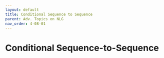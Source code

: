 ```yaml
---
layout: default
title: Conditional Sequence to Sequence
parent: Adv. Topics on NLG
nav_order: 4-08-01
---
```


# Conditional Sequence-to-Sequence

